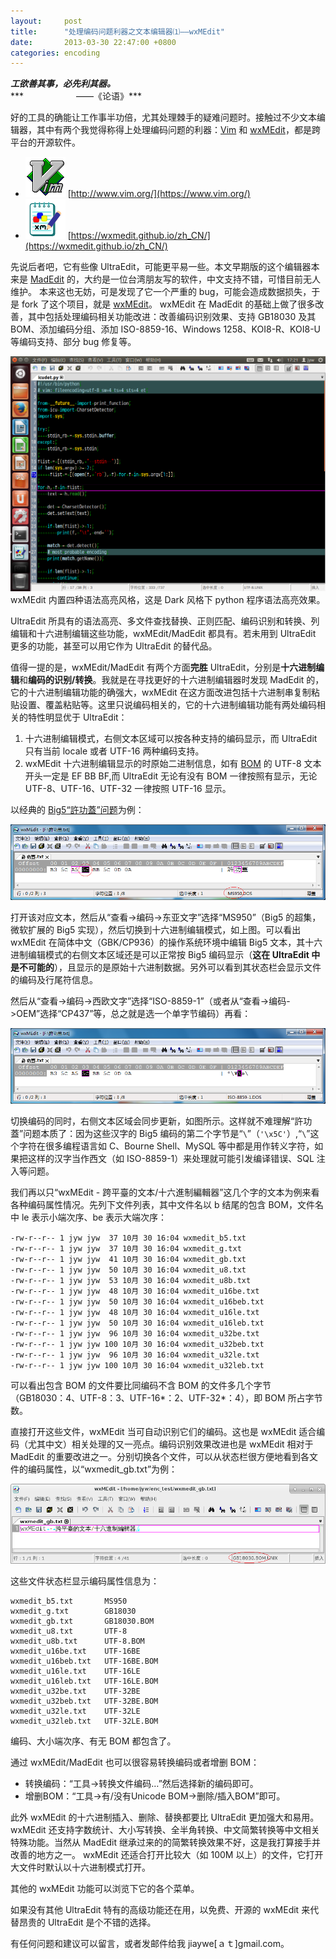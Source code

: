 ```yaml
---
layout:     post
title:      "处理编码问题利器之文本编辑器⑴——wxMEdit"
date:       2013-03-30 22:47:00 +0800
categories: encoding
---
```

***工欲善其事，必先利其器。***  
***　　　　　　——《论语》***


好的工具的确能让工作事半功倍，尤其处理棘手的疑难问题时。接触过不少文本编辑器，其中有两个我觉得称得上处理编码问题的利器：[Vim](http://www.vim.org/) 和 [wxMEdit](https://wxmedit.github.io/zh_CN/)，都是跨平台的开源软件。

- ![vim.png](/assets/vim_64.png) [http://www.vim.org/](https://www.vim.org/)
- ![wxmedit.png](/assets/wxmedit_64.png) [https://wxmedit.github.io/zh_CN/](https://wxmedit.github.io/zh_CN/)

先说后者吧，它有些像 UltraEdit，可能更平易一些。本文早期版的这个编辑器本来是 [MadEdit](http://sourceforge.net/projects/madedit/) 的，大约是一位台湾朋友写的软件，中文支持不错，可惜目前无人维护。
本来这也无妨，可是发现了它一个严重的 bug，可能会造成数据损失，于是 fork 了这个项目，就是 [wxMEdit](https://wxmedit.github.io/zh_CN/)。
wxMEdit 在 MadEdit 的基础上做了很多改善，其中包括处理编码相关功能改进：改善编码识别效果、支持 GB18030 及其 BOM、添加编码分组、添加 ISO-8859-16、Windows 1258、KOI8-R、KOI8-U 等编码支持、部分 bug 修复等。

![wxmedit_ubuntu.png](/assets/wxmedit/wxmedit_ubuntu.png)
wxMEdit 内置四种语法高亮风格，这是 Dark 风格下 python 程序语法高亮效果。

UltraEdit 所具有的语法高亮、多文件查找替换、正则匹配、编码识别和转换、列编辑和十六进制编辑这些功能，wxMEdit/MadEdit 都具有。若未用到 UltraEdit 更多的功能，甚至可以用它作为 UltraEdit 的替代品。

值得一提的是，wxMEdit/MadEdit 有两个方面**完胜** UltraEdit，分别是**十六进制编辑**和**编码的识别/转换**。我就是在寻找更好的十六进制编辑器时发现 MadEdit 的，它的十六进制编辑功能的确强大，wxMEdit 在这方面改进包括十六进制串复制粘贴设置、覆盖粘贴等。这里只说编码相关的，它的十六进制编辑功能有两处编码相关的特性明显优于 UltraEdit：
1. 十六进制编辑模式，右侧文本区域可以按各种支持的编码显示，而 UltraEdit 只有当前 locale 或者 UTF-16 两种编码支持。
2. wxMEdit 十六进制编辑显示的时原始二进制信息，如有 [BOM](https://zh.wikipedia.org/wiki/位元組順序記號) 的 UTF-8 文本开头一定是 EF BB BF,而 UltraEdit 无论有没有 BOM 一律按照有显示，无论 UTF-8、UTF-16、UTF-32 一律按照 UTF-16 显示。

以经典的 [Big5“許功蓋”问题](https://zh.wikipedia.org/wiki/大五碼#.E8.A1.9D.E7.A2.BC.E5.95.8F.E9.A1.8C)为例：

![wxmedit_xgg0.png](/assets/wxmedit/wxmedit_xgg0.png)

打开该对应文本，然后从“查看->编码->东亚文字”选择“MS950”（Big5 的超集，微软扩展的 Big5 实现），然后切换到十六进制编辑模式，如上图。可以看出 wxMEdit 在简体中文（GBK/CP936）的操作系统环境中编辑 Big5 文本，其十六进制编辑模式的右侧文本区域还是可以正常按 Big5 编码显示（**这在 UltraEdit 中是不可能的**），且显示的是原始十六进制数据。另外可以看到其状态栏会显示文件的编码及行尾符信息。

然后从“查看->编码->西欧文字”选择“ISO-8859-1”（或者从“查看->编码->OEM”选择“CP437”等，总之就是选一个单字节编码）再看：

![wxmedit_xgg1.png](/assets/wxmedit/wxmedit_xgg1.png)

切换编码的同时，右侧文本区域会同步更新，如图所示。这样就不难理解“許功蓋”问题本质了：因为这些汉字的 Big5 编码的第二个字节是“`\`”（`'\x5C'`）,“`\`”这个字符在很多编程语言如 C、Bourne Shell、MySQL 等中都是用作转义字符，如果把这样的汉字当作西文（如 ISO-8859-1）来处理就可能引发编译错误、SQL 注入等问题。
 
我们再以只“wxMEdit - 跨平臺的文本/十六進制編輯器”这几个字的文本为例来看各种编码属性情况。先列下文件列表，其中文件名以 b 结尾的包含 BOM，文件名中 le 表示小端次序、be 表示大端次序：

```
-rw-r--r-- 1 jyw jyw  37 10月 30 16:04 wxmedit_b5.txt
-rw-r--r-- 1 jyw jyw  37 10月 30 16:04 wxmedit_g.txt
-rw-r--r-- 1 jyw jyw  41 10月 30 16:04 wxmedit_gb.txt
-rw-r--r-- 1 jyw jyw  50 10月 30 16:04 wxmedit_u8.txt
-rw-r--r-- 1 jyw jyw  53 10月 30 16:04 wxmedit_u8b.txt
-rw-r--r-- 1 jyw jyw  48 10月 30 16:04 wxmedit_u16be.txt
-rw-r--r-- 1 jyw jyw  50 10月 30 16:04 wxmedit_u16beb.txt
-rw-r--r-- 1 jyw jyw  48 10月 30 16:04 wxmedit_u16le.txt
-rw-r--r-- 1 jyw jyw  50 10月 30 16:04 wxmedit_u16leb.txt
-rw-r--r-- 1 jyw jyw  96 10月 30 16:04 wxmedit_u32be.txt
-rw-r--r-- 1 jyw jyw 100 10月 30 16:04 wxmedit_u32beb.txt
-rw-r--r-- 1 jyw jyw  96 10月 30 16:04 wxmedit_u32le.txt
-rw-r--r-- 1 jyw jyw 100 10月 30 16:04 wxmedit_u32leb.txt
```

可以看出包含 BOM 的文件要比同编码不含 BOM 的文件多几个字节（GB18030：4、UTF-8：3、UTF-16\*：2、UTF-32\*：4），即 BOM 所占字节数。

直接打开这些文件，wxMEdit 当可自动识别它们的编码。这也是 wxMEdit 适合编码（尤其中文）相关处理的又一亮点。编码识别效果改进也是 wxMEdit 相对于 MadEdit 的重要改进之一。分别切换各个文件，可以从状态栏很方便地看到各文件的编码属性，以“wxmedit_gb.txt”为例：

![wxmedit_gbbom.png](/assets/wxmedit/wxmedit_gbbom.png)

这些文件状态栏显示编码属性信息为：

```
wxmedit_b5.txt       MS950
wxmedit_g.txt        GB18030
wxmedit_gb.txt       GB18030.BOM
wxmedit_u8.txt       UTF-8
wxmedit_u8b.txt      UTF-8.BOM
wxmedit_u16be.txt    UTF-16BE
wxmedit_u16beb.txt   UTF-16BE.BOM
wxmedit_u16le.txt    UTF-16LE
wxmedit_u16leb.txt   UTF-16LE.BOM
wxmedit_u32be.txt    UTF-32BE
wxmedit_u32beb.txt   UTF-32BE.BOM
wxmedit_u32le.txt    UTF-32LE
wxmedit_u32leb.txt   UTF-32LE.BOM
```

编码、大小端次序、有无 BOM 都包含了。

通过 wxMEdit/MadEdit 也可以很容易转换编码或者增删 BOM：
- 转换编码：“工具->转换文件编码…”然后选择新的编码即可。
- 增删BOM：“工具->有/没有Unicode BOM->删除/插入BOM”即可。

此外 wxMEdit 的十六进制插入、删除、替换都要比 UltraEdit 更加强大和易用。
wxMEdit 还支持字数统计、大小写转换、全半角转换、中文简繁转换等中文相关特殊功能。当然从 MadEdit 继承过来的的简繁转换效果不好，这是我打算接手并改善的地方之一。
wxMEdit 还适合打开比较大（如 100M 以上）的文件，它打开大文件时默认以十六进制模式打开。

其他的 wxMEdit 功能可以浏览下它的各个菜单。

如果没有其他 UltraEdit 特有的高级功能还在用，以免费、开源的 wxMEdit 来代替昂贵的 UltraEdit 是个不错的选择。

有任何问题和建议可以留言，或者发邮件给我 jiaywe[ａｔ]gmail.com。
